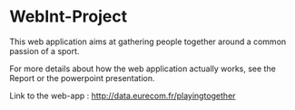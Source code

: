 # WebInt-Project

This web application aims at gathering people together around a common passion of a sport.

For more details about how the web application actually works, see the Report or the powerpoint presentation.

Link to the web-app : http://data.eurecom.fr/playingtogether
